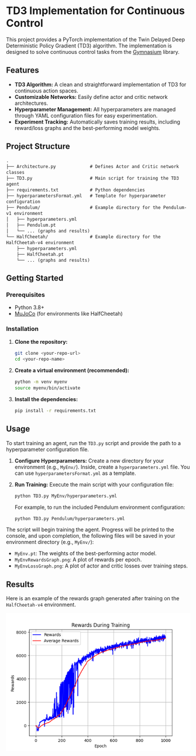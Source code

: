 # TD3 Implementation for Continuous Control

This project provides a PyTorch implementation of the Twin Delayed Deep Deterministic Policy Gradient (TD3) algorithm. The implementation is designed to solve continuous control tasks from the [Gymnasium](https://gymnasium.farama.org/) library.

## Features
-   **TD3 Algorithm:** A clean and straightforward implementation of TD3 for continuous action spaces.
-   **Customizable Networks:** Easily define actor and critic network architectures.
-   **Hyperparameter Management:** All hyperparameters are managed through YAML configuration files for easy experimentation.
-   **Experiment Tracking:** Automatically saves training results, including reward/loss graphs and the best-performing model weights.

## Project Structure
```
.
├── Architecture.py             # Defines Actor and Critic network classes
├── TD3.py                      # Main script for training the TD3 agent
├── requirements.txt            # Python dependencies
├── hyperparametersFormat.yml   # Template for hyperparameter configuration
├── Pendulum/                   # Example directory for the Pendulum-v1 environment
│   ├── hyperparameters.yml
│   ├── Pendulum.pt
│   └── ... (graphs and results)
└── HalfCheetah/                # Example directory for the HalfCheetah-v4 environment
    ├── hyperparameters.yml
    ├── HalfCheetah.pt
    └── ... (graphs and results)
```

## Getting Started

### Prerequisites
-   Python 3.8+
-   [MuJoCo](https://mujoco.org/getting_started/index.html) (for environments like HalfCheetah)

### Installation
1.  **Clone the repository:**
    ```bash
    git clone <your-repo-url>
    cd <your-repo-name>
    ```

2.  **Create a virtual environment (recommended):**
    ```bash
    python -m venv myenv
    source myenv/bin/activate
    ```

3.  **Install the dependencies:**
    ```bash
    pip install -r requirements.txt
    ```

## Usage
To start training an agent, run the `TD3.py` script and provide the path to a hyperparameter configuration file.

1.  **Configure Hyperparameters:**
    Create a new directory for your environment (e.g., `MyEnv/`). Inside, create a `hyperparameters.yml` file. You can use `hyperparametersFormat.yml` as a template.

2.  **Run Training:**
    Execute the main script with your configuration file:
    ```bash
    python TD3.py MyEnv/hyperparameters.yml
    ```
    For example, to run the included Pendulum environment configuration:
    ```bash
    python TD3.py Pendulum/hyperparameters.yml
    ```

The script will begin training the agent. Progress will be printed to the console, and upon completion, the following files will be saved in your environment directory (e.g., `MyEnv/`):
-   `MyEnv.pt`: The weights of the best-performing actor model.
-   `MyEnvRewardsGraph.png`: A plot of rewards per epoch.
-   `MyEnvLossGraph.png`: A plot of actor and critic losses over training steps.

## Results
Here is an example of the rewards graph generated after training on the `HalfCheetah-v4` environment.

![HalfCheetah Rewards](HalfCheetah/HalfCheetahRewardsGraph.png)
